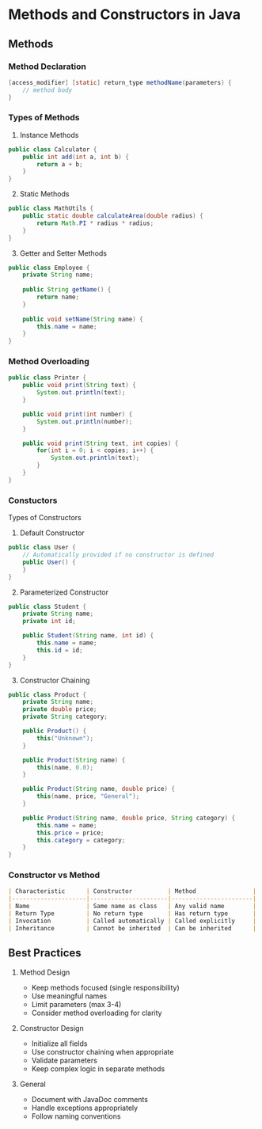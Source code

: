 # Methods and Constructors in Java

## Methods

### Method Declaration
```java
[access_modifier] [static] return_type methodName(parameters) {
    // method body
}
```

### Types of Methods
1. Instance Methods
```java
public class Calculator {
    public int add(int a, int b) {
        return a + b;
    }
}
```

2. Static Methods
```java
public class MathUtils {
    public static double calculateArea(double radius) {
        return Math.PI * radius * radius;
    }
}
```
3. Getter and Setter Methods
```java
public class Employee {
    private String name;
    
    public String getName() {
        return name;
    }
    
    public void setName(String name) {
        this.name = name;
    }
}
```

### Method Overloading
```java
public class Printer {
    public void print(String text) {
        System.out.println(text);
    }

    public void print(int number) {
        System.out.println(number);
    }

    public void print(String text, int copies) {
        for(int i = 0; i < copies; i++) {
            System.out.println(text);
        }
    }
}
```

### Constuctors
Types of Constructors
1. Default Constructor
```java
public class User {
    // Automatically provided if no constructor is defined
    public User() {
    }
}
```

2. Parameterized Constructor
```java
public class Student {
    private String name;
    private int id;

    public Student(String name, int id) {
        this.name = name;
        this.id = id;
    }
}
```
3. Constructor Chaining
```java
public class Product {
    private String name;
    private double price;
    private String category;

    public Product() {
        this("Unknown");
    }

    public Product(String name) {
        this(name, 0.0);
    }

    public Product(String name, double price) {
        this(name, price, "General");
    }

    public Product(String name, double price, String category) {
        this.name = name;
        this.price = price;
        this.category = category;
    }
}
```

### Constructor vs Method
```markdown
| Characteristic      | Constructor          | Method                |
|---------------------|----------------------|-----------------------|
| Name                | Same name as class   | Any valid name        |
| Return Type         | No return type       | Has return type       |
| Invocation          | Called automatically | Called explicitly     |
| Inheritance         | Cannot be inherited  | Can be inherited      |
```

## Best Practices
1. Method Design
    - Keep methods focused (single responsibility)
    - Use meaningful names
    - Limit parameters (max 3-4)
    - Consider method overloading for clarity

2. Constructor Design
    - Initialize all fields
    - Use constructor chaining when appropriate
    - Validate parameters
    - Keep complex logic in separate methods

3. General
    - Document with JavaDoc comments
    - Handle exceptions appropriately
    - Follow naming conventions

